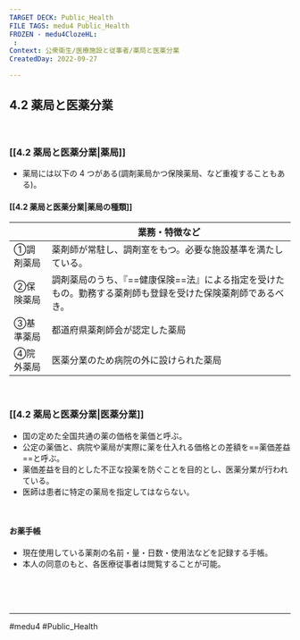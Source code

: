 ```yaml
---
TARGET DECK: Public_Health
FILE TAGS: medu4 Public_Health
FROZEN - medu4ClozeHL:
 : 
Context: 公衆衛生/医療施設と従事者/薬局と医薬分業
CreatedDay: 2022-09-27

---
```


## 4.2 薬局と医薬分業

<br>


### [[4.2 薬局と医薬分業|薬局]]
- 薬局には以下の 4 つがある(調剤薬局かつ保険薬局、など重複することもある)。
#### [[4.2 薬局と医薬分業|薬局の種類]]
|           | 業務・特徴など                                                                                               |
| --------- | ------------------------------------------------------------------------------------------------------------ |
| ①調剤薬局 | 薬剤師が常駐し、調剤室をもつ。必要な施設基準を満たしている。                                                 |
| ②保険薬局 | 調剤薬局のうち、『==健康保険==法』による指定を受けたもの。勤務する薬剤師も登録を受けた保険薬剤師であるべき。 |
| ③基準薬局 | 都道府県薬剤師会が認定した薬局                                                                               |
| ④院外薬局 | 医薬分業のため病院の外に設けられた薬局                                                                       | 
<!--ID: 1664685325137-->


<br>

### [[4.2 薬局と医薬分業|医薬分業]]
- 国の定めた全国共通の薬の価格を薬価と呼ぶ。 
- 公定の薬価と、病院や薬局が実際に薬を仕入れる価格との差額を==薬価差益==と呼ぶ。 
- 薬価差益を目的とした不正な投薬を防ぐことを目的とし、医薬分業が行われている。 
- 医師は患者に特定の薬局を指定してはならない。
<!--ID: 1664685325154-->



<br>


#### お薬手帳
- 現在使用している薬剤の名前・量・日数・使用法などを記録する手帳。
- 本人の同意のもと、各医療従事者は閲覧することが可能。


<br><br><br>

---



#medu4 #Public_Health
